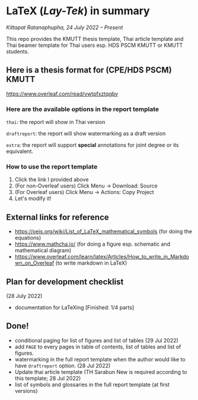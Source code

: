 # LaTeX (*Lay-Tek*) in summary
*Kittapat Ratanaphupha, 24 July 2022 – Present*

This repo provides the KMUTT thesis template, Thai article template and Thai beamer template for Thai users esp. HDS PSCM KMUTT or KMUTT students.

## Here is a thesis format for (CPE/HDS PSCM) KMUTT
https://www.overleaf.com/read/vwtpfxztqgbv

### Here are the available options in the report template

`thai`: the report will show in Thai version

`draftreport`: the report will show watermarking as a draft version

`extra`: the report will support **special** annotations for joint degree or its equivalent.

### How to use the report template
1. Click the link I provided above
2. (For non-Overleaf users) Click Menu -> Download: Source
3. (For Overleaf users) Click Menu -> Actions: Copy Project
4. Let's modify it!

## External links for reference
- https://oeis.org/wiki/List_of_LaTeX_mathematical_symbols (for doing the equations)
- https://www.mathcha.io/ (for doing a figure esp. schematic and mathematical diagram)
- https://www.overleaf.com/learn/latex/Articles/How_to_write_in_Markdown_on_Overleaf (to write markdown in LaTeX)

## Plan for development checklist
(28 July 2022)
- documentation for LaTeXing [Finished: 1/4 parts]

## Done!
- conditional paging for list of figures and list of tables (29 Jul 2022)
- add `PAGE` to every pages in table of contents, list of tables and list of figures.
- watermarking in the full report template when the author would like to have `draftreport` option. (28 Jul 2022)
- Update thai article template (TH Sarabun New is required according to this template; 28 Jul 2022)
- list of symbols and glossaries in the full report template (at first versions)
